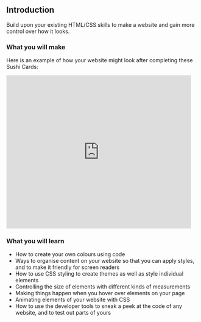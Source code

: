 ## Introduction

Build upon your existing HTML/CSS skills to make a website and gain more control over how it looks.

### What you will make

Here is an example of how your website might look after completing these Sushi Cards:

<div class="scratch-preview">
  <iframe allowtransparency="true" width="485" height="402" src="https://trinket.io/embed/html/9391a81c3b" frameborder="0"></iframe>
</div>

### What you will learn

- How to create your own colours using code
- Ways to organise content on your website so that you can apply styles, and to make it friendly for screen readers
- How to use CSS styling to create themes as well as style individual elements
- Controlling the size of elements with different kinds of measurements
- Making things happen when you hover over elements on your page
- Animating elements of your website with CSS
- How to use the developer tools to sneak a peek at the code of any website, and to test out parts of yours
